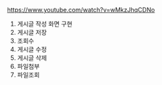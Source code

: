 https://www.youtube.com/watch?v=wMkzJhqCDNo
1. 게시글 작성 화면 구현
2. 게시글 저장
3. 조회수
4. 게시글 수정
5. 게시글 삭제
6. 파일첨부
7. 파일조회

